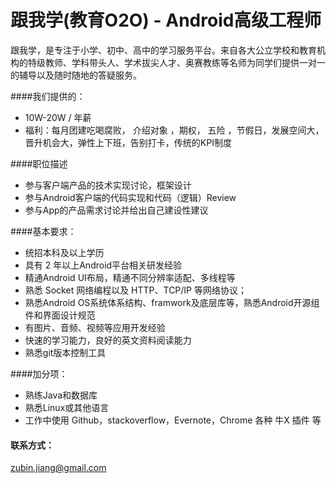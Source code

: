 跟我学(教育O2O) - Android高级工程师
==========  
跟我学，是专注于小学、初中、高中的学习服务平台。来自各大公立学校和教育机构的特级教师、学科带头人、学术拔尖人才、奥赛教练等名师为同学们提供一对一的辅导以及随时随地的答疑服务。  

####我们提供的：
- 10W-20W / 年薪
- 福利：每月团建吃喝腐败， 介绍对象 ，期权， 五险 ，节假日，发展空间大，晋升机会大，弹性上下班，告别打卡，传统的KPI制度

####职位描述
- 参与客户端产品的技术实现讨论，框架设计
- 参与Android客户端的代码实现和代码（逻辑）Review
- 参与App的产品需求讨论并给出自己建设性建议

####基本要求：
- 统招本科及以上学历
- 具有 2 年以上Android平台相关研发经验
- 精通Android UI布局，精通不同分辨率适配、多线程等
- 熟悉 Socket 网络编程以及 HTTP、TCP/IP 等网络协议；
- 熟悉Android OS系统体系结构、framwork及底层库等，熟悉Android开源组件和界面设计规范
- 有图片、音频、视频等应用开发经验
- 快速的学习能力，良好的英文资料阅读能力
- 熟悉git版本控制工具

####加分项：
- 熟练Java和数据库
- 熟悉Linux或其他语言
- 工作中使用 Github，stackoverflow，Evernote，Chrome 各种 牛X 插件 等

#### 联系方式：
[zubin.jiang@gmail.com](mailto:zubin.jiang@gmail.com)
